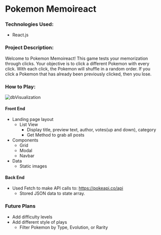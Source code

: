 # Pokemon Memoireact

### Technologies Used:
* React.js

### Project Description:
Welcome to Pokemon Memoireact! This game tests your memorization through clicks. Your objective is to click a different Pokemon with every click. With each click,
the Pokemon will shuffle in a random order. If you click a Pokemon that has already been previously clicked, then you lose.

### How to Play:
![dbVisualization](./readmeAssets/dbVisualization.png)

#### Front End
* Landing page layout
    * List View
        * Display title, preview text, author, votes(up and down), category
        * Get Method to grab all posts
* Components
    * Grid
    * Modal
    * Navbar
* Data
    * Static images

#### Back End
* Used Fetch to make API calls to: https://pokeapi.co/api
    * Stored JSON data to state array.

### Future Plans
* Add difficulty levels
* Add different style of plays
  * Filter Pokemon by Type, Evolution, or Rarity